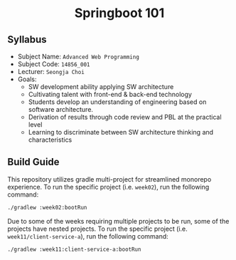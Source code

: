 <h1 align="center">Springboot 101</h1>

## Syllabus
* Subject Name: `Advanced Web Programming`
* Subject Code: `14856_001`
* Lecturer: `Seongja Choi`
* Goals:
  - SW development ability applying SW architecture
  - Cultivating talent with front-end & back-end technology
  - Students develop an understanding of engineering based on software architecture.
  - Derivation of results through code review and PBL at the practical level
  - Learning to discriminate between SW architecture thinking and characteristics

## Build Guide
This repository utilizes gradle multi-project for streamlined monorepo experience. To run the specific project (i.e. `week02`), run the following command:
```bash
./gradlew :week02:bootRun
```

Due to some of the weeks requiring multiple projects to be run, some of the projects have nested projects. To run the specific project (i.e. `week11/client-service-a`), run the following command:
```bash
./gradlew :week11:client-service-a:bootRun
```
